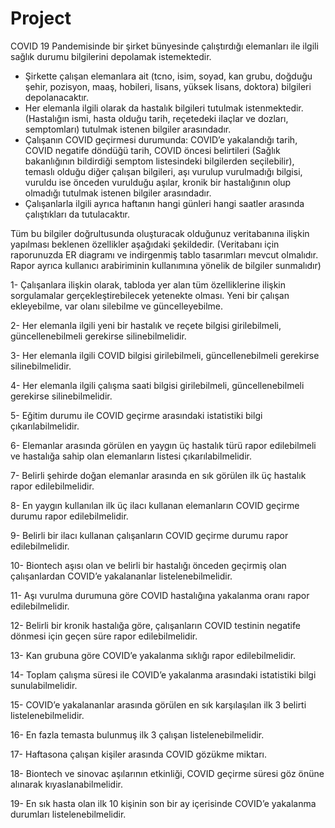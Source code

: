 # Project
COVID 19 Pandemisinde bir şirket bünyesinde çalıştırdığı elemanları ile ilgili sağlık durumu bilgilerini depolamak istemektedir.

- Şirkette çalışan elemanlara ait (tcno, isim, soyad, kan grubu, doğduğu şehir, pozisyon, maaş, hobileri, lisans, yüksek lisans, doktora) bilgileri depolanacaktır.
- Her elemanla ilgili olarak da hastalık bilgileri tutulmak istenmektedir. (Hastalığın ismi, hasta olduğu tarih, reçetedeki ilaçlar ve dozları, semptomları) tutulmak istenen bilgiler arasındadır.
- Çalışanın COVID geçirmesi durumunda: COVID’e yakalandığı tarih, COVID negatife döndüğü tarih, COVID öncesi belirtileri (Sağlık bakanlığının bildirdiği semptom listesindeki bilgilerden seçilebilir), temaslı olduğu diğer çalışan bilgileri, aşı vurulup vurulmadığı bilgisi, vuruldu ise önceden vurulduğu aşılar, kronik bir hastalığının olup olmadığı tutulmak istenen bilgiler arasındadır. 
- Çalışanlarla ilgili ayrıca haftanın hangi günleri hangi saatler arasında çalıştıkları da tutulacaktır.

Tüm bu bilgiler doğrultusunda oluşturacak olduğunuz veritabanına ilişkin yapılması beklenen özellikler aşağıdaki şekildedir. (Veritabanı için raporunuzda ER diagramı ve indirgenmiş tablo tasarımları mevcut olmalıdır. Rapor ayrıca kullanıcı arabiriminin kullanımına yönelik de bilgiler sunmalıdır)

1- Çalışanlara ilişkin olarak, tabloda yer alan tüm özelliklerine ilişkin sorgulamalar gerçekleştirebilecek yetenekte olması. Yeni bir çalışan ekleyebilme, var olanı silebilme ve güncelleyebilme.

2- Her elemanla ilgili yeni bir hastalık ve reçete bilgisi girilebilmeli, güncellenebilmeli gerekirse silinebilmelidir.

3- Her elemanla ilgili COVID bilgisi girilebilmeli, güncellenebilmeli gerekirse silinebilmelidir.

4- Her elemanla ilgili çalışma saati bilgisi girilebilmeli, güncellenebilmeli gerekirse silinebilmelidir.

5- Eğitim durumu ile COVID geçirme arasındaki istatistiki bilgi çıkarılabilmelidir.

6- Elemanlar arasında görülen en yaygın üç hastalık türü rapor edilebilmeli ve hastalığa sahip olan elemanların listesi çıkarılabilmelidir.

7- Belirli şehirde doğan elemanlar arasında en sık görülen ilk üç hastalık rapor edilebilmelidir.

8- En yaygın kullanılan ilk üç ilacı kullanan elemanların COVID geçirme durumu rapor edilebilmelidir.

9- Belirli bir ilacı kullanan çalışanların COVID geçirme durumu rapor edilebilmelidir.

10- Biontech aşısı olan ve belirli bir hastalığı önceden geçirmiş olan çalışanlardan COVID’e yakalananlar listelenebilmelidir.

11- Aşı vurulma durumuna göre COVID hastalığına yakalanma oranı rapor edilebilmelidir.

12- Belirli bir kronik hastalığa göre, çalışanların COVID testinin negatife dönmesi için geçen süre rapor edilebilmelidir.

13- Kan grubuna göre COVID’e yakalanma sıklığı rapor edilebilmelidir.

14- Toplam çalışma süresi ile COVID’e yakalanma arasındaki istatistiki bilgi sunulabilmelidir.

15- COVID’e yakalananlar arasında görülen en sık karşılaşılan ilk 3 belirti listelenebilmelidir.

16- En fazla temasta bulunmuş ilk 3 çalışan listelenebilmelidir.

17- Haftasona çalışan kişiler arasında COVID gözükme miktarı.

18- Biontech ve sinovac aşılarının etkinliği, COVID geçirme süresi göz önüne alınarak kıyaslanabilmelidir.

19- En sık hasta olan ilk 10 kişinin son bir ay içerisinde COVID’e yakalanma durumları listelenebilmelidir.
